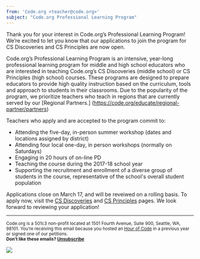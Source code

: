 ```yaml
---
from: 'Code.org <teacher@code.org>'
subject: "Code.org Professional Learning Program"
---
```

Thank you for your interest in Code.org’s Professional Learning Program! We’re excited to let you know that our applications to join the program for CS Discoveries and CS Principles are now open. 

Code.org’s Professional Learning Program is an intensive, year-long professional learning program for middle and high school educators who are interested in teaching Code.org’s CS Discoveries (middle school) or CS Principles (high school) courses. These programs are designed to prepare educators to provide high quality instruction based on the curriculum, tools and approach to students in their classrooms. Due to the popularity of the program, we prioritize teachers who teach in regions that are currently served by our [Regional Partners.] (https://code.org/educate/regional-partner/partners)
 
 Teachers who apply and are accepted to the program commit to:
 
 * Attending the five-day, in-person summer workshop (dates and locations assigned by district)
 * Attending four local one-day, in person workshops (normally on Saturdays)
 * Engaging in 20 hours of on-line PD
 * Teaching the course during the 2017-18 school year
 * Supporting the recruitment and enrollment of a diverse group of students in the course, representative of the school's overall student population

 Applications close on March 17, and will be reveiwed on a rolling basis. To apply now, visit the [CS Discoveries](https://code.org/educate/professional-learning/cs-discoveries) and [CS Principles](https://code.org/educate/professional-learning/cs-principles) pages. We look forward to reviewing your application!


<p>
<hr/>
<small>
Code.org is a 501c3 non-profit located at 1501 Fourth Avenue, Suite 900, Seattle, WA, 98101. You’re receiving this email because you hosted an <a href="https://hourofcode.com/">Hour of Code</a> in a previous year or signed one of our petitions. <br /><strong>Don’t like these emails? <a href="<%= unsubscribe_link %>">Unsubscribe</a></strong>
</small></p>

![](<%= tracking_pixel %>)
 